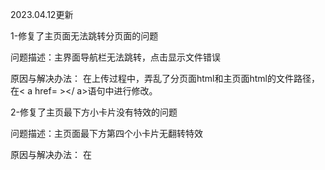 2023.04.12更新

1-修复了主页面无法跳转分页面的问题

问题描述：主界面导航栏无法跳转，点击显示文件错误

原因与解决办法：
在上传过程中，弄乱了分页面html和主页面html的文件路径，在< a href= ></ a>语句中进行修改。

2-修复了主页最下方小卡片没有特效的问题

问题描述：主页面最下方第四个小卡片无翻转特效

原因与解决办法：
在<script>类中添加js代码，可实现卡片的翻转特效。

3-修复了分页面文件中container类定义冲突的若干问题

问题描述：修复分页面跳转后，导航栏显示错乱，边框过大，影响美观

原因与解决办法：
导航栏边框类container类（定义在assert.css中）与定义在style.css中的container类冲突，由于分页面未用到style文件中的container类，因此将其注释掉，即可恢复正常

4-修复了分页面导航栏没有下拉，错乱显示的问题

问题描述：分页面导航栏无下拉，无法跳转其他界面

原因与解决办法：在代码后方添加js代码实现下拉动画操作
